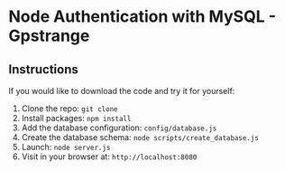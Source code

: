 # Node Authentication with MySQL - Gpstrange


## Instructions

If you would like to download the code and try it for yourself:

1. Clone the repo: `git clone `
1. Install packages: `npm install`
1. Add the database configuration: `config/database.js`
1. Create the database schema: `node scripts/create_database.js`
1. Launch: `node server.js`
1. Visit in your browser at: `http://localhost:8080`
